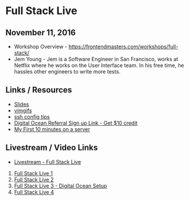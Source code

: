 # Full Stack Live

## November 11, 2016

* Workshop Overview - https://frontendmasters.com/workshops/full-stack/
* Jem Young - Jem is a Software Engineer in San Francisco, works at Netflix where he works on the User Interface team. In his free time, he hassles other engineers to write more tests.


## Links / Resources

* [Slides](https://docs.google.com/presentation/d/1FPpbZ919vt8e1k2EGPd7BKhDlHao79ykvYLfDcMOsMo/edit?usp=sharing)
* [vimgifs](https://vimgifs.com)
* [ssh config tips](http://nerderati.com/2011/03/17/simplify-your-life-with-an-ssh-config-file/)
* [Digital Ocean Referral Sign up Link - Get $10 credit](https://m.do.co/c/5bee9b36ba5c)
* [My First 10 minutes on a server](http://www.codelitt.com/blog/my-first-10-minutes-on-a-server-primer-for-securing-ubuntu/)

## Livestream / Video Links

* [Livestream - Full Stack Live](https://livestream.com/accounts/4894689/events/6621548)



1. [Full Stack Live 1](https://livestream.com/accounts/4894689/events/6621548/videos/141601082)
2. [Full Stack Live 2](https://livestream.com/accounts/4894689/events/6621548/videos/141611631)
3. [Full Stack Live 3 - Digital Ocean Setup](https://livestream.com/accounts/4894689/events/6621548/videos/141614627)
4. [Full Stack Live 4](https://livestream.com/accounts/4894689/events/6621548/videos/141625395)
